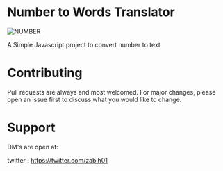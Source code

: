 # Number to Words Translator

![NUMBER](https://user-images.githubusercontent.com/53895282/168630296-8becb042-765f-426f-9291-79eb4fd26fa6.JPG)


A Simple Javascript project to convert number to text

# Contributing
Pull requests are always and most welcomed. For major changes, please open an issue first to discuss what you would like to change.

# Support
DM's are open at:

twitter : https://twitter.com/zabih01
